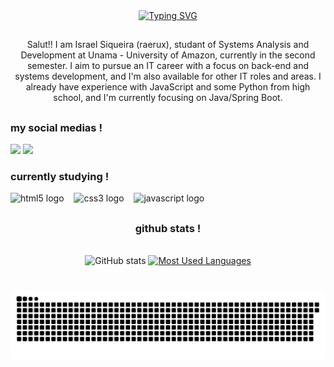 <div align="center">
  <a href="https://git.io/typing-svg">
    <img src="https://readme-typing-svg.demolab.com?font=Fira+Code&weight=500&size=22&pause=1000&color=4B0082&center=true&vCenter=true&random=false&width=524&lines=%E2%8A%B9+welcome+to+my+profile!+%CB%99%E1%B5%95%CB%99+%E2%8A%B9+" alt="Typing SVG">
  </a>
</div>

##
<p align="center"> Salut!! I am Israel Siqueira (raerux), studant of Systems Analysis and Development at Unama - University of Amazon, currently in the second semester. I aim to pursue an IT career with a focus on back-end and systems development, and I'm also available for other IT roles and areas. I already have experience with JavaScript and some Python from high school, and I'm currently focusing on Java/Spring Boot.

##

<img align="right" alt="" height="190px" src="./src/study.gif">

<h3 align="left">my social medias !</h3>

<div>
  <a href="https://www.linkedin.com/in/israel-siqueira-65aaba329/" target="_blank"><img src="https://img.shields.io/badge/LinkedIn-0077B5?style=for-the-badge&logo=linkedin&logoColor=white"  target="_blank"></a>
  <a href="https://x.com/lessemouse" target="_blank"><img src="https://img.shields.io/badge/Twitter-1DA1F2?style=for-the-badge&logo=twitter&logoColor=white"  target="_blank"></a>
</div>

<h3 align="left">currently studying !</h3>

<div align="left">
  <img src="https://cdn.jsdelivr.net/gh/devicons/devicon/icons/html5/html5-original.svg" height="25" alt="html5 logo"  />
  <img width="8" />
  <img src="https://cdn.jsdelivr.net/gh/devicons/devicon/icons/css3/css3-original.svg" height="25" alt="css3 logo"  />
  <img width="8" />
  <img src="https://cdn.jsdelivr.net/gh/devicons/devicon/icons/javascript/javascript-plain.svg" height="25" alt="javascript logo"  />
  <img width="8" />
</div>

##
<div style="text-align: center;" align="center">
  <h3>github stats !</h3>
  <br>
  <img src="https://github-readme-stats-git-masterrstaa-rickstaa.vercel.app/api?username=brunaferbz&hide_title=true&show_icons=true&include_all_commits=false&count_private=true&line_height=25&hide=issues&bg_color=000&title_color=c1121f&text_color=FFF&border_radius=3&border_color=c1121f&icon_color=c1121f&theme=jolly" alt="GitHub stats">

  <a href="https://github.com/brunaferbz/github-readme-stats">
    <img src="https://github-readme-stats-git-masterrstaa-rickstaa.vercel.app/api/top-langs/?username=brunaferbz&line_height=10&card_width=290&layout=compact&hide_title=false&count_private=true&langs_count=4&show_icons=true&title_color=c1121f&hide=html,scss,less&bg_color=000&text_color=8B8B8B&border_radius=3&border_color=c1121f&count_private=true" alt="Most Used Languages">
  </a>
</div>

#
<picture align="center">
  <source media="(prefers-color-scheme: dark)" srcset="https://raw.githubusercontent.com/brunaferbz/brunaferbz/output/github-contribution-grid-snake-dark.svg">
  <source media="(prefers-color-scheme: light)" srcset="https://raw.githubusercontent.com/brunaferbz/brunaferbz/output/github-contribution-grid-snake-dark.svg">
  <img align="center" alt="github contribution grid snake animation" src="https://raw.githubusercontent.com/brunaferbz/brunaferbz/output/github-contribution-grid-snake.svg">
</picture>
